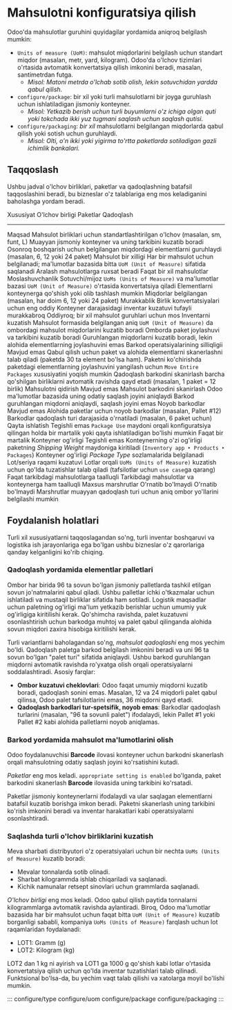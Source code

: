 # Mahsulotni konfiguratsiya qilish

Odoo'da mahsulotlar guruhini quyidagilar yordamida aniqroq belgilash mumkin:

- `Units of measure (UoM)`: mahsulot miqdorlarini belgilash uchun standart miqdor (masalan, metr, yard, kilogram). Odoo'da o'lchov tizimlari o'rtasida avtomatik konvertatsiya qilish imkonini beradi, masalan, santimetrdan futga.
  - *Misol: Matoni metrda o'lchab sotib olish, lekin sotuvchidan yardda qabul qilish.*
- `configure/package`: bir xil yoki turli mahsulotlarni bir joyga guruhlash uchun ishlatiladigan jismoniy konteyner.
  - *Misol: Yetkazib berish uchun turli buyumlarni o'z ichiga olgan quti yoki tokchada ikki yuz tugmani saqlash uchun saqlash qutisi.*
- `configure/packaging`: *bir xil* mahsulotlarni belgilangan miqdorlarda qabul qilish yoki sotish uchun guruhlaydi.
  - *Misol: Olti, o'n ikki yoki yigirma to'rtta paketlarda sotiladigan gazli ichimlik bankalari.*

## Taqqoslash

Ushbu jadval o'lchov birliklari, paketlar va qadoqlashning batafsil taqqoslashini beradi, bu bizneslar o'z talablariga eng mos keladiganini baholashga yordam beradi.

  Xususiyat                    O'lchov birligi                                                                                                                                                 Paketlar                                                                                                                                                                     Qadoqlash
  ---------------------------- --------------------------------------------------------------------------------------------------------------------------------------------------------------- ---------------------------------------------------------------------------------------------------------------------------------------------------------------------------- -------------------------------------------------------------------------------------------------
  Maqsad                       Mahsulot birliklari uchun standartlashtirilgan o'lchov (masalan, sm, funt, L)                                                                                  Muayyan jismoniy konteyner va uning tarkibini kuzatib boradi                                                                                                                Osonroq boshqarish uchun belgilangan miqdordagi elementlarni guruhlaydi (masalan, 6, 12 yoki 24 paket)
  Mahsulot bir xilligi         Har bir mahsulot uchun belgilanadi; ma'lumotlar bazasida bitta `UoM (Unit of Measure)` sifatida saqlanadi                                                   Aralash mahsulotlarga ruxsat beradi                                                                                                                                         Faqat bir xil mahsulotlar
  Moslashuvchanlik             Sotuvchi/mijoz `UoMs (Units of Measure)` va ma'lumotlar bazasi `UoM (Unit of Measure)` o'rtasida konvertatsiya qiladi                                       Elementlarni konteynerga qo'shish yoki olib tashlash mumkin                                                                                                                 Miqdorlar belgilangan (masalan, har doim 6, 12 yoki 24 paket)
  Murakkablik                  Birlik konvertatsiyalari uchun eng oddiy                                                                                                                       Konteyner darajasidagi inventar kuzatuvi tufayli murakkabroq                                                                                                                Oddiyroq; bir xil mahsulot guruhlari uchun mos
  Inventarni kuzatish          Mahsulot formasida belgilangan aniq `UoM (Unit of Measure)` da ombordagi mahsulot miqdorlarini kuzatib boradi                                              Omborda paket joylashuvi va tarkibini kuzatib boradi                                                                                                                         Guruhlangan miqdorlarni kuzatib boradi, lekin alohida elementlarning joylashuvini emas
  Barkod operatsiyalarining silliqligii    Mavjud emas                                                                                                                                    Qabul qilish uchun paket va alohida elementlarni skanerlashni talab qiladi (paketda 30 ta element bo'lsa ham). Paketni ko'chirishda paketdagi elementlarning joylashuvini yangilash uchun `Move Entire Packages` xususiyatini yoqish mumkin                       Qadoqlash barkodini skanirlash barcha qo'shilgan birliklarni avtomatik ravishda qayd etadi (masalan, 1 paket = 12 birlik)
  Mahsulotni qidirish          Mavjud emas                                                                                                                                                   Mahsulot barkodini skanirlash Odoo ma'lumotlar bazasida uning odatiy saqlash joyini aniqlaydi                                                                            Barkod guruhlangan miqdorni aniqlaydi, saqlash joyini emas
  Noyob barkodlar              Mavjud emas                                                                                                                                                   Alohida paketlar uchun noyob barkodlar (masalan, Pallet #12)                                                                                                               Barkodlar qadoqlash turi darajasida o'rnatiladi (masalan, 6 paket uchun)
  Qayta ishlatish              Tegishli emas                                                                                                                                                  `Package Use` maydoni orqali konfiguratsiya qilingan holda bir martalik yoki qayta ishlatiladigan bo'lishi mumkin                                                       Faqat bir martalik
  Konteyner og'irligi          Tegishli emas                                                                                                                                                  Konteynerning o'zi og'irligi paketning *Shipping Weight* maydoniga kiritiladi (`Inventory app ‣ Products ‣ Packages`)                                                  Konteyner og'irligi *Package Type* sozlamalarida belgilanadi
  Lot/seriya raqami kuzatuvi   Lotlar orqali `UoMs (Units of Measure)` kuzatish uchun qo'lda tuzatishlar talab qiladi (tafsilotlar uchun `use case`ga qarang)                           Faqat tarkibdagi mahsulotlarga taalluqli                                                                                                                                    Tarkibdagi mahsulotlar va konteynerga ham taalluqli
  Maxsus marshrutlar           O'rnatib bo'lmaydi                                                                                                                                             O'rnatib bo'lmaydi                                                                                                                                                           Marshrutlar muayyan qadoqlash turi uchun aniq ombor yo'llarini belgilashi mumkin

## Foydalanish holatlari

Turli xil xususiyatlarni taqqoslagandan so'ng, turli inventar boshqaruvi va logistika ish jarayonlariga ega bo'lgan ushbu bizneslar o'z qarorlariga qanday kelganligini ko'rib chiqing.

### Qadoqlash yordamida elementlar palletlari

Ombor har birida 96 ta sovun bo'lgan jismoniy palletlarda tashkil etilgan sovun jo'natmalarini qabul qiladi. Ushbu palletlar ichki o'tkazmalar uchun ishlatiladi va mustaqil birliklar sifatida ham sotiladi. Logistik maqsadlar uchun paletning og'irligi ma'lum yetkazib berishlar uchun umumiy yuk og'irligiga kiritilishi kerak. Qo'shimcha ravishda, palet kuzatuvni osonlashtirish uchun barkodga muhtoj va palet qabul qilinganda alohida sovun miqdori zaxira hisobiga kiritilishi kerak.

Turli variantlarni baholagandan so'ng, *mahsulot qadoqlashi* eng mos yechim bo'ldi. Qadoqlash paletga barkod belgilash imkonini beradi va uni 96 ta sovun bo'lgan "palet turi" sifatida aniqlaydi. Ushbu barkod guruhlangan miqdorni avtomatik ravishda ro'yxatga olish orqali operatsiyalarni soddalashtiradi. Asosiy farqlar:

- **Ombor kuzatuvi cheklovlari**: Odoo faqat umumiy miqdorni kuzatib boradi, qadoqlash sonini emas. Masalan, 12 va 24 miqdorli palet qabul qilinsa, Odoo palet tafsilotlarini emas, 36 miqdorni qayd etadi.
- **Qadoqlash barkodlari tur-spetsifik, noyob emas**: Barkodlar qadoqlash turlarini (masalan, "96 ta sovunli palet") ifodalaydi, lekin Pallet #1 yoki Pallet #2 kabi alohida palletlarni noyob aniqlamas.

### Barkod yordamida mahsulot ma'lumotlarini olish

Odoo foydalanuvchisi **Barcode** ilovasi konteyner uchun barkodni skanerlash orqali mahsulotning odatiy saqlash joyini ko'rsatishini kutadi.

*Paketlar* eng mos keladi. `appropriate setting is enabled` bo'lganda, paket barkodini skanerlash **Barcode** ilovasida uning tarkibini ko'rsatadi.

Paketlar jismoniy konteynerlarni ifodalaydi va ular saqlagan elementlarni batafsil kuzatib borishga imkon beradi. Paketni skanerlash uning tarkibini ko'rish imkonini beradi va inventar harakatlari kabi operatsiyalarni osonlashtiradi.

### Saqlashda turli o'lchov birliklarini kuzatish 

Meva sharbati distribyutori o'z operatsiyalari uchun bir nechta `UoMs (Units of Measure)` kuzatib boradi:

- Mevalar tonnalarda sotib olinadi.
- Sharbat kilogrammda ishlab chiqariladi va saqlanadi.
- Kichik namunalar retsept sinovlari uchun grammlarda saqlanadi.

*O'lchov birligi* eng mos keladi. Odoo qabul qilish paytida tonnalarni kilogrammlarga avtomatik ravishda aylantiradi. Biroq, Odoo ma'lumotlar bazasida har bir mahsulot uchun faqat bitta `UoM (Unit of Measure)` kuzatib borganligi sababli, kompaniya `UoMs (Units of Measure)` farqlash uchun lot raqamlaridan foydalanadi:

- LOT1: Gramm (g)
- LOT2: Kilogram (kg)

LOT2 dan 1 kg ni ayirish va LOT1 ga 1000 g qo'shish kabi lotlar o'rtasida konvertatsiya qilish uchun qo'lda inventar tuzatishlari talab qilinadi. Funktsional bo'lsa-da, bu yechim vaqt talab qilishi va xatolarga moyil bo'lishi mumkin.

::: 
configure/type configure/uom configure/package configure/packaging
:::